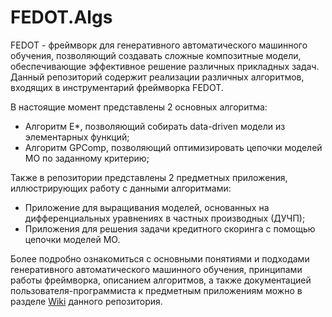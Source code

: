 # FEDOT.Algs
FEDOT - фреймворк для генеративного автоматического машинного обучения, позволяющий создавать сложные композитные модели, обеспечивающие эффективное решение различных прикладных задач.
Данный репозиторий содержит реализации различных алгоритмов, входящих в инструментарий фреймворка FEDOT.

В настоящие момент представлены 2 основных алгоритма:

- Алгоритм E*, позволяющий собирать data-driven модели из элементарных функций;
- Алгоритм GPComp, позволяющий оптимизировать цепочки моделей МО по заданному критерию;

Также в репозитории представлены 2 предметных приложения, иллюстрирующих работу с данными алгоритмами:
- Приложение для выращивания моделей, основанных на дифференциальных уравнениях в частных производных (ДУЧП);
- Приложения для решения задачи кредитного скоринга с помощью цепочки моделей МО.

Более подробно ознакомиться с основными понятиями и подходами генеративного автоматического машинного обучения, принципами работы фреймворка, описанием алгоритмов, а также документацией пользователя-программиста к предметным приложениям можно в разделе [Wiki](https://github.com/ITMO-NSS-team/FEDOT.Algs/wiki) данного репозитория.
